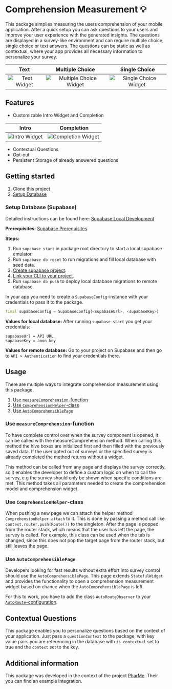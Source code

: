 <!-- 
This README describes the package. If you publish this package to pub.dev,
this README's contents appear on the landing page for your package.

For information about how to write a good package README, see the guide for
[writing package pages](https://dart.dev/guides/libraries/writing-package-pages). 

For general information about developing packages, see the Dart guide for
[creating packages](https://dart.dev/guides/libraries/create-library-packages)
and the Flutter guide for
[developing packages and plugins](https://flutter.dev/developing-packages). 
-->

# Comprehension Measurement 💡

This package simplies measuring the users comprehension of your mobile application. After a quick setup you can ask questions to your users and improve your user experience with the generated insights. The questions are displayed in a survey-like environment and can require multiple choice, single choice or text answers. The questions can be static as well as contextual, where your app provides all necessary information to personalize your survey.

Text |  Multiple Choice | Single Choice
:---:|:----------------:|:--------------:
![Text Widget](https://user-images.githubusercontent.com/16440155/176430213-163a1854-1bcb-44db-80b8-b2f7385cb8d9.png) |![Multiple Choice Widget](https://user-images.githubusercontent.com/16440155/176430341-85da1d1e-9f46-4adf-a964-03f69be9678e.png)  |  ![Single Choice Widget](https://user-images.githubusercontent.com/16440155/176429898-2bc845cb-a13b-418c-80ef-dbc52ccb743b.png)

<!--
TODO: Put a short description of the package here that helps potential users
know whether this package might be useful for them.
-->

## Features

- Customizable Intro Widget and Completion

Intro | Completion
:----:|:---------:
![Intro Widget](https://user-images.githubusercontent.com/16440155/176430625-c093a420-6d71-4662-9e89-da1118315300.png) | ![Completion Widget](https://user-images.githubusercontent.com/16440155/176430651-e748b365-5185-46d6-885b-4818444d4ef8.png)

- Contextual Questions
- Opt-out
- Persistent Storage of already answered questions


## Getting started

1. Clone this project
2. [Setup Database](#setup-database-supabase)

### Setup Database (Supabase)

Detailed instructions can be found here: [Supabase Local Development](https://supabase.com/docs/guides/local-development)

**Prerequisites:** [Supabase Prerequisites](https://supabase.com/docs/guides/local-development#prerequisites)

**Steps:**

1. Run `supabase start` in package root directory to start a local supabase emulator.
2. Run `supabase db reset` to run migrations and fill local database with seed data.
3. [Create supabase project](https://app.supabase.com/).
4. [Link your CLI to your project](https://supabase.com/docs/guides/local-development#linking-your-project).
5. Run `supabase db push` to deploy local database migrations to remote database.

In your app you need to create a `SupabaseConfig`-instance with your credentials to pass it to the package.

```dart
final supabaseConfig = SupabaseConfig(<supabaseUrl>, <supabaseKey>)
```

**Values for local database:**
After running `supabase start` you get your credentials:

```console
supabaseUrl = API URL
supabaseKey = anon key
```

**Values for remote database:**
Go to your project on Supabase and then go to `API > Authentication` to find your credentials there.

## Usage

There are multiple ways to integrate comprehension measurement using this package.

1. [Use `measureComprehension`-function](#use-measurecomprehension-function)
2. [Use `ComprehensionHelper`-class](#use-comprehensionhelper-class)
3. [Use `AutoComprehensiblePage`](#use-autocomprehensiblepage)

### Use `measureComprehension`-function

To have complete control over when the survey component is opened, it can be
called with the measureComprehension method. When calling this method the
hive boxes are initialized first and then filled with the previously saved data. If the
user opted out of surveys or the specified survey is already completed the method
returns without a widget.

This method can be called from any page and displays the survey correctly, so
it enables the developer to define a custom logic on when to call the survey, e.g
the survey should only be shown when specific conditions are met. This method
takes all parameters needed to create the comprehension model and comprehension
widget.

### Use `ComprehensionHelper`-class

When pushing a new page we can attach the helper method `ComprehensionHelper.attach` to it. This is done by passing a method call like `context.router.push(Route())` to the singleton. After the page is popped from the router stack, which means that the user has left the page, the survey is called. For example, this class can be used when the tab is changed, since this does not pop the target page from the router stack, but still leaves the page.

### Use `AutoComprehensiblePage`

Developers looking for fast results without extra effort into survey control should use the `AutoComprehensiblePage`. This page extends `StatefulWidget` and provides the functionality to open a comprehension measurement widget based on chance when the `AutoComprehensiblePage` is left.

For this to work, you have to add the class `AutoRouteObserver` to your [`AutoRoute`-configuration](https://pub.dev/packages/auto_route#navigation-observers).

## Contextual Questions

This package enables you to personalize questions based on the context of your application. Just pass a `questionContext` to the package, with key value pairs you are referencing in the database with `is_contextual` set to true and the `context` set to the key.

## Additional information

<!--
TODO: Tell users more about the package: where to find more information, how to 
contribute to the package, how to file issues, what response they can expect 
from the package authors, and more.
-->

This package was developed in the context of the project [PharMe](https://github.com/hpi-dhc/PharMe). Their you can find an example integration.
